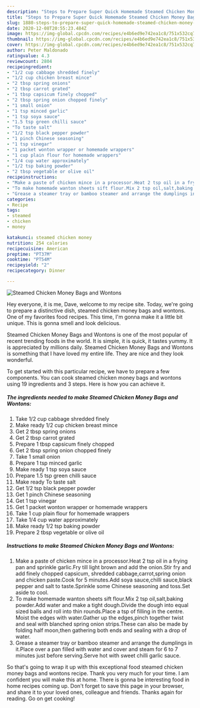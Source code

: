 ```yaml
---
description: "Steps to Prepare Super Quick Homemade Steamed Chicken Money Bags and Wontons"
title: "Steps to Prepare Super Quick Homemade Steamed Chicken Money Bags and Wontons"
slug: 1880-steps-to-prepare-super-quick-homemade-steamed-chicken-money-bags-and-wontons
date: 2020-12-08T20:55:23.484Z
image: https://img-global.cpcdn.com/recipes/e4b6ed9e742ea1c8/751x532cq70/steamed-chicken-money-bags-and-wontons-recipe-main-photo.jpg
thumbnail: https://img-global.cpcdn.com/recipes/e4b6ed9e742ea1c8/751x532cq70/steamed-chicken-money-bags-and-wontons-recipe-main-photo.jpg
cover: https://img-global.cpcdn.com/recipes/e4b6ed9e742ea1c8/751x532cq70/steamed-chicken-money-bags-and-wontons-recipe-main-photo.jpg
author: Peter Maldonado
ratingvalue: 4.3
reviewcount: 2804
recipeingredient:
- "1/2 cup cabbage shredded finely"
- "1/2 cup chicken breast mince"
- "2 tbsp spring onions"
- "2 tbsp carrot grated"
- "1 tbsp capsicum finely chopped"
- "2 tbsp spring onion chopped finely"
- "1 small onion"
- "1 tsp minced garlic"
- "1 tsp soya sauce"
- "1.5 tsp green chilli sauce"
- "To taste salt"
- "1/2 tsp black pepper powder"
- "1 pinch Chinese seasoning"
- "1 tsp vinegar"
- "1 packet wonton wrapper or homemade wrappers"
- "1 cup plain flour for homemade wrappers"
- "1/4 cup water approximately"
- "1/2 tsp baking powder"
- "2 tbsp vegetable or olive oil"
recipeinstructions:
- "Make a paste of chicken mince in a processor.Heat 2 tsp oil in a frying pan and sprinkle garlic.Fry till light brown and add the onion.Stir fry and add finely chopped capsicum, shredded cabbage,carrot,spring onion and chicken paste.Cook for 5 minutes.Add soya sauce,chilli sauce,black pepper and salt to taste.Sprinkle some Chinese seasoning and toss.Set aside to cool."
- "To make homemade wanton sheets sift flour.Mix 2 tsp oil,salt,baking powder.Add water and make a tight dough.Divide the dough into equal sized balls and roll into thin rounds.Place a tsp of filling in the centre. Moist the edges with water.Gather up the edges,pinch together twist and seal with blanched spring onion strips.These can also be made by folding half moon,then gathering both ends and sealing with a drop of water."
- "Grease a steamer tray or bamboo steamer and arrange the dumplings in it.Place over a pan filled with water and cover and steam for 6 to 7 minutes just before serving.Serve hot with sweet chilli garlic sauce."
categories:
- Recipe
tags:
- steamed
- chicken
- money

katakunci: steamed chicken money 
nutrition: 254 calories
recipecuisine: American
preptime: "PT37M"
cooktime: "PT54M"
recipeyield: "2"
recipecategory: Dinner

---
```



![Steamed Chicken Money Bags and Wontons](https://img-global.cpcdn.com/recipes/e4b6ed9e742ea1c8/751x532cq70/steamed-chicken-money-bags-and-wontons-recipe-main-photo.jpg)

Hey everyone, it is me, Dave, welcome to my recipe site. Today, we're going to prepare a distinctive dish, steamed chicken money bags and wontons. One of my favorites food recipes. This time, I'm gonna make it a little bit unique. This is gonna smell and look delicious.

Steamed Chicken Money Bags and Wontons is one of the most popular of recent trending foods in the world. It is simple, it is quick, it tastes yummy. It is appreciated by millions daily. Steamed Chicken Money Bags and Wontons is something that I have loved my entire life. They are nice and they look wonderful.




To get started with this particular recipe, we have to prepare a few components. You can cook steamed chicken money bags and wontons using 19 ingredients and 3 steps. Here is how you can achieve it.

<!--inarticleads1-->

##### The ingredients needed to make Steamed Chicken Money Bags and Wontons:

1. Take 1/2 cup cabbage shredded finely
1. Make ready 1/2 cup chicken breast mince
1. Get 2 tbsp spring onions
1. Get 2 tbsp carrot grated
1. Prepare 1 tbsp capsicum finely chopped
1. Get 2 tbsp spring onion chopped finely
1. Take 1 small onion
1. Prepare 1 tsp minced garlic
1. Make ready 1 tsp soya sauce
1. Prepare 1.5 tsp green chilli sauce
1. Make ready To taste salt
1. Get 1/2 tsp black pepper powder
1. Get 1 pinch Chinese seasoning
1. Get 1 tsp vinegar
1. Get 1 packet wonton wrapper or homemade wrappers
1. Take 1 cup plain flour for homemade wrappers
1. Take 1/4 cup water approximately
1. Make ready 1/2 tsp baking powder
1. Prepare 2 tbsp vegetable or olive oil




<!--inarticleads2-->

##### Instructions to make Steamed Chicken Money Bags and Wontons:

1. Make a paste of chicken mince in a processor.Heat 2 tsp oil in a frying pan and sprinkle garlic.Fry till light brown and add the onion.Stir fry and add finely chopped capsicum, shredded cabbage,carrot,spring onion and chicken paste.Cook for 5 minutes.Add soya sauce,chilli sauce,black pepper and salt to taste.Sprinkle some Chinese seasoning and toss.Set aside to cool.
1. To make homemade wanton sheets sift flour.Mix 2 tsp oil,salt,baking powder.Add water and make a tight dough.Divide the dough into equal sized balls and roll into thin rounds.Place a tsp of filling in the centre. Moist the edges with water.Gather up the edges,pinch together twist and seal with blanched spring onion strips.These can also be made by folding half moon,then gathering both ends and sealing with a drop of water.
1. Grease a steamer tray or bamboo steamer and arrange the dumplings in it.Place over a pan filled with water and cover and steam for 6 to 7 minutes just before serving.Serve hot with sweet chilli garlic sauce.




So that's going to wrap it up with this exceptional food steamed chicken money bags and wontons recipe. Thank you very much for your time. I am confident you will make this at home. There is gonna be interesting food in home recipes coming up. Don't forget to save this page in your browser, and share it to your loved ones, colleague and friends. Thanks again for reading. Go on get cooking!
